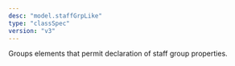 ```yaml
---
desc: "model.staffGrpLike"
type: "classSpec"
version: "v3"
---
```


Groups elements that permit declaration of staff group properties.